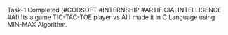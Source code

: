 Task-1 Completed (#CODSOFT #INTERNSHIP #ARTIFICIALINTELLIGENCE #AI)
Its a game TIC-TAC-TOE player vs AI 
I made it in C Language using MIN-MAX Algorithm.
